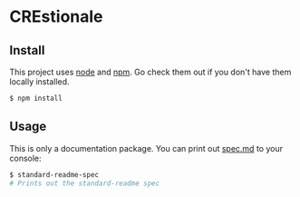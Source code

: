 # CREstionale

## Install

This project uses [node](http://nodejs.org) and [npm](https://npmjs.com). Go check them out if you don't have them locally installed.

```sh
$ npm install
```

## Usage

This is only a documentation package. You can print out [spec.md](spec.md) to your console:

```sh
$ standard-readme-spec
# Prints out the standard-readme spec
```
